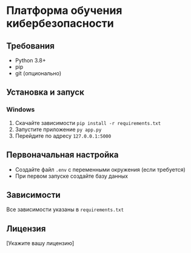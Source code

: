 # Платформа обучения кибербезопасности

## Требования
- Python 3.8+
- pip
- git (опционально)

## Установка и запуск

### Windows
1. Скачайте зависимости `pip install -r requirements.txt`
2. Запустите приложение `py app.py`
3. Перейдите по адресу `127.0.0.1:5000` 

## Первоначальная настройка
- Создайте файл `.env` с переменными окружения (если требуется)
- При первом запуске создайте базу данных

## Зависимости
Все зависимости указаны в `requirements.txt`

## Лицензия
[Укажите вашу лицензию]
